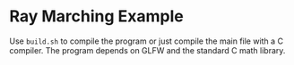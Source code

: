 # Ray Marching Example

Use `build.sh` to compile the program or just compile the main file with a C compiler.
The program depends on GLFW and the standard C math library.
